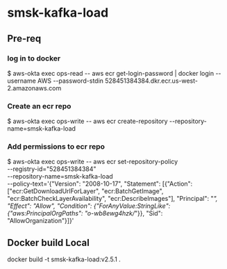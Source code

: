 # smsk-kafka-load


## Pre-req

### log in to docker
$ aws-okta exec ops-read -- aws ecr get-login-password | docker login --username AWS --password-stdin 528451384384.dkr.ecr.us-west-2.amazonaws.com

### Create an ecr repo

$ aws-okta exec ops-write -- aws ecr create-repository --repository-name=smsk-kafka-load

### Add permissions to ecr repo

$ aws-okta exec ops-write -- aws ecr set-repository-policy \
  --registry-id="528451384384" \
  --repository-name=smsk-kafka-load \
  --policy-text='{"Version": "2008-10-17", "Statement": [{"Action": ["ecr:GetDownloadUrlForLayer", "ecr:BatchGetImage", "ecr:BatchCheckLayerAvailability", "ecr:DescribeImages"], "Principal": "*", "Effect": "Allow", "Condition": {"ForAnyValue:StringLike": {"aws:PrincipalOrgPaths": "o-wb8ewg4hzk/*"}}, "Sid": "AllowOrganization"}]}'


## Docker build Local

docker build -t smsk-kafka-load:v2.5.1 .

